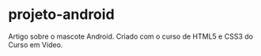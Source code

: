 # projeto-android
 Artigo sobre o mascote Android. Criado com o curso de HTML5 e CSS3 do Curso em Vídeo.
